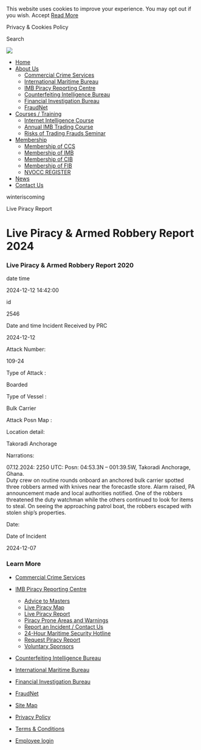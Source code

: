 This website uses cookies to improve your experience. You may opt out if you
wish. Accept [Read More](https://icc-ccs.org/cookie)

Privacy & Cookies Policy

Search

[![](/templates/icc-ccs15/img/primaryLogo.jpg?v=1)](https://www.icc-ccs.org/
"ICC Commercial Crime Services")

  * [Home](https://icc-ccs.org/)
  * [About Us](/about-us)
    * [Commercial Crime Services](/icc-commercial-crime-services-ccs)
    * [International Maritime Bureau](/icc/imb)
    * [IMB Piracy Reporting Centre](/piracy-reporting-centre)
    * [Counterfeiting Intelligence Bureau](/icc/cib)
    * [Financial Investigation Bureau](/icc/fib)
    * [FraudNet](/home/fraudnet)
  * [Courses / Training](/courses-training/imbcourse)
    * [Internet Intelligence Course ](/courses-training/event/3-internet-intelligence-course-how-to-find-manage-and-use-online-information-more-effectively)
    * [Annual IMB Trading Course](/courses-training/event/4-pitfalls-and-remedies-in-international-trade)
    * [Risks of Trading Frauds Seminar](/courses-training/event/14-15th-icc-ccs-international-financial-crime-seminar-the-risks-of-trading-frauds-today-identifying-preventing-fraud-in-international-trade)
  * [Membership](/membership)
    * [Membership of CCS ](/membership)
    * [Membership of IMB ](/icc/imb/membership)
    * [Membership of CIB ](/icc/cib/membership)
    * [Membership of FIB ](/icc/fib/membership)
    * [NVOCC REGISTER ](/nvoccregister)
  * [News](/news)
  * [Contact Us](/contact-us)

winteriscoming

Live Piracy Report

# Live Piracy & Armed Robbery Report 2024

###  Live Piracy & Armed Robbery Report 2020

date time

2024-12-12 14:42:00

id

2546

Date and time Incident Received by PRC

2024-12-12

Attack Number:

109-24

Type of Attack :

Boarded

Type of Vessel :

Bulk Carrier

Attack Posn Map :

Location detail:

Takoradi Anchorage

Narrations:

07.12.2024: 2250 UTC: Posn: 04:53.3N – 001:39.5W, Takoradi Anchorage, Ghana.  
Duty crew on routine rounds onboard an anchored bulk carrier spotted three
robbers armed with knives near the forecastle store. Alarm raised, PA
announcement made and local authorities notified. One of the robbers
threatened the duty watchman while the others continued to look for items to
steal. On seeing the approaching patrol boat, the robbers escaped with stolen
ship’s properties.

Date:

Date of Incident

2024-12-07

### Learn More

  * [Commercial Crime Services](/index.php/commercial-crime-services-ccs)
  * [IMB Piracy Reporting Centre](/index.php/piracy-reporting-centre)
    * [Advice to Masters](/index.php/piracy-reporting-centre/advice-to-masters)
    * [Live Piracy Map](/index.php/piracy-reporting-centre/live-piracy-map)
    * [Live Piracy Report](/index.php/piracy-reporting-centre/live-piracy-report)
    * [Piracy Prone Areas and Warnings](/index.php/piracy-reporting-centre/prone-areas-and-warnings)
    * [Report an Incident / Contact Us](/index.php/piracy-reporting-centre/report-an-incident)
    * [ 24-Hour Maritime Security Hotline](/index.php/piracy-reporting-centre/24-hour-maritime-security-hotline)
    * [ Request Piracy Report](/index.php/piracy-reporting-centre/request-piracy-report)
    * [Voluntary Sponsors](/index.php/piracy-reporting-centre/voluntary-sponsors)
  * [Counterfeiting Intelligence Bureau](/index.php/icc/cib)
  * [International Maritime Bureau](/index.php/icc/imb)
  * [Financial Investigation Bureau](/index.php/icc/fib)
  * [FraudNet](/index.php/home/fraudnet)

  * [Site Map](/index.php/site-map)
  * [Privacy Policy](/index.php/privacy-policy)
  * [Terms & Conditions](/index.php/terms-a-conditions)
  * [Employee login](https://icc-ccs.org/index.php/member-login)

[](https://www.icc-ccs.org/drugs/ivermectin)

